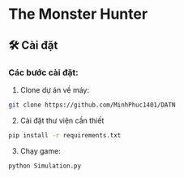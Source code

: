 # The Monster Hunter

## 🛠 Cài đặt

### Các bước cài đặt:

1. Clone dự án về máy:

```bash
git clone https://github.com/MinhPhuc1401/DATN
```

2. Cài đặt thư viện cần thiết

```bash
pip install -r requirements.txt
```

3. Chạy game:

```bash
python Simulation.py
```
